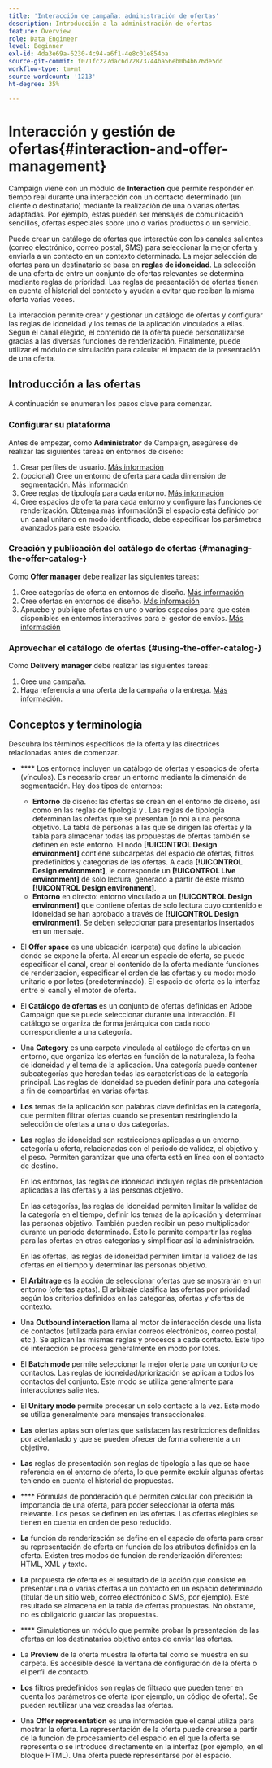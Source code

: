 ```yaml
---
title: 'Interacción de campaña: administración de ofertas'
description: Introducción a la administración de ofertas
feature: Overview
role: Data Engineer
level: Beginner
exl-id: 4da3e69a-6230-4c94-a6f1-4e8c01e854ba
source-git-commit: f071fc227dac6d72873744ba56eb0b4b676de5dd
workflow-type: tm+mt
source-wordcount: '1213'
ht-degree: 35%

---
```


# Interacción y gestión de ofertas{#interaction-and-offer-management}

Campaign viene con un módulo de **Interaction** que permite responder en tiempo real durante una interacción con un contacto determinado (un cliente o destinatario) mediante la realización de una o varias ofertas adaptadas. Por ejemplo, estas pueden ser mensajes de comunicación sencillos, ofertas especiales sobre uno o varios productos o un servicio.

Puede crear un catálogo de ofertas que interactúe con los canales salientes (correo electrónico, correo postal, SMS) para seleccionar la mejor oferta y enviarla a un contacto en un contexto determinado. La mejor selección de ofertas para un destinatario se basa en **reglas de idoneidad**. La selección de una oferta de entre un conjunto de ofertas relevantes se determina mediante reglas de prioridad. Las reglas de presentación de ofertas tienen en cuenta el historial del contacto y ayudan a evitar que reciban la misma oferta varias veces.

La interacción permite crear y gestionar un catálogo de ofertas y configurar las reglas de idoneidad y los temas de la aplicación vinculados a ellas. Según el canal elegido, el contenido de la oferta puede personalizarse gracias a las diversas funciones de renderización. Finalmente, puede utilizar el módulo de simulación para calcular el impacto de la presentación de una oferta.

## Introducción a las ofertas

A continuación se enumeran los pasos clave para comenzar.

### Configurar su plataforma

Antes de empezar, como **Administrator** de Campaign, asegúrese de realizar las siguientes tareas en entornos de diseño:

1. Crear perfiles de usuario. [Más información](interaction-operators.md)
1. (opcional) Cree un entorno de oferta para cada dimensión de segmentación. [Más información](interaction-env.md)
1. Cree reglas de tipología para cada entorno. [Más información](interaction-offer.md#offer-presentation)
1. Cree espacios de oferta para cada entorno y configure las funciones de renderización. [Obtenga ](interaction-offer-spaces.md)
más informaciónSi el espacio está definido por un canal unitario en modo identificado, debe especificar los parámetros avanzados para este espacio.

### Creación y publicación del catálogo de ofertas {#managing-the-offer-catalog-}

Como **Offer manager** debe realizar las siguientes tareas:

1. Cree categorías de oferta en entornos de diseño. [Más información](interaction-offer-catalog.md#creating-offer-categories)
1. Cree ofertas en entornos de diseño. [Más información](interaction-offer.md)
1. Apruebe y publique ofertas en uno o varios espacios para que estén disponibles en entornos interactivos para el gestor de envíos. [Más información](interaction-offer.md#approve-offers)

### Aprovechar el catálogo de ofertas {#using-the-offer-catalog-}

Como **Delivery manager** debe realizar las siguientes tareas:

1. Cree una campaña.
1. Haga referencia a una oferta de la campaña o la entrega. [Más información](interaction-send-offers.md).


## Conceptos y terminología

Descubra los términos específicos de la oferta y las directrices relacionadas antes de comenzar.

* **** Los entornos incluyen un catálogo de ofertas y espacios de oferta (vínculos). Es necesario crear un entorno mediante la dimensión de segmentación.
Hay dos tipos de entornos:

   * **Entorno** de diseño: las ofertas se crean en el entorno de diseño, así como en las reglas de tipología y . Las reglas de tipología determinan las ofertas que se presentan (o no) a una persona objetivo. La tabla de personas a las que se dirigen las ofertas y la tabla para almacenar todas las propuestas de ofertas también se definen en este entorno. El nodo **[!UICONTROL Design environment]** contiene subcarpetas del espacio de ofertas, filtros predefinidos y categorías de las ofertas. A cada **[!UICONTROL Design environment]**, le corresponde un **[!UICONTROL Live environment]** de solo lectura, generado a partir de este mismo **[!UICONTROL Design environment]**.
   * **Entorno** en directo: entorno vinculado a un  **[!UICONTROL Design environment]** que contiene ofertas de solo lectura cuyo contenido e idoneidad se han aprobado a través de  **[!UICONTROL Design environment]**. Se deben seleccionar para presentarlos insertados en un mensaje.

* El **Offer space** es una ubicación (carpeta) que define la ubicación donde se expone la oferta. Al crear un espacio de oferta, se puede especificar el canal, crear el contenido de la oferta mediante funciones de renderización, especificar el orden de las ofertas y su modo: modo unitario o por lotes (predeterminado). El espacio de oferta es la interfaz entre el canal y el motor de oferta.
* El **Catálogo de ofertas** es un conjunto de ofertas definidas en Adobe Campaign que se puede seleccionar durante una interacción. El catálogo se organiza de forma jerárquica con cada nodo correspondiente a una categoría.
* Una **Category** es una carpeta vinculada al catálogo de ofertas en un entorno, que organiza las ofertas en función de la naturaleza, la fecha de idoneidad y el tema de la aplicación. Una categoría puede contener subcategorías que heredan todas las características de la categoría principal. Las reglas de idoneidad se pueden definir para una categoría a fin de compartirlas en varias ofertas.
* **Los** temas de la aplicación son palabras clave definidas en la categoría, que permiten filtrar ofertas cuando se presentan restringiendo la selección de ofertas a una o dos categorías.
* **Las** reglas de idoneidad son restricciones aplicadas a un entorno, categoría u oferta, relacionadas con el periodo de validez, el objetivo y el peso. Permiten garantizar que una oferta está en línea con el contacto de destino.

   En los entornos, las reglas de idoneidad incluyen reglas de presentación aplicadas a las ofertas y a las personas objetivo.

   En las categorías, las reglas de idoneidad permiten limitar la validez de la categoría en el tiempo, definir los temas de la aplicación y determinar las personas objetivo. También pueden recibir un peso multiplicador durante un periodo determinado. Esto le permite compartir las reglas para las ofertas en otras categorías y simplificar así la administración.

   En las ofertas, las reglas de idoneidad permiten limitar la validez de las ofertas en el tiempo y determinar las personas objetivo.

* El **Arbitrage** es la acción de seleccionar ofertas que se mostrarán en un entorno (ofertas aptas). El arbitraje clasifica las ofertas por prioridad según los criterios definidos en las categorías, ofertas y ofertas de contexto.
* Una **Outbound interaction** llama al motor de interacción desde una lista de contactos (utilizada para enviar correos electrónicos, correo postal, etc.). Se aplican las mismas reglas y procesos a cada contacto. Este tipo de interacción se procesa generalmente en modo por lotes.
* El **Batch mode** permite seleccionar la mejor oferta para un conjunto de contactos. Las reglas de idoneidad/priorización se aplican a todos los contactos del conjunto. Este modo se utiliza generalmente para interacciones salientes.
* El **Unitary mode** permite procesar un solo contacto a la vez. Este modo se utiliza generalmente para mensajes transaccionales.
* **Las** ofertas aptas son ofertas que satisfacen las restricciones definidas por adelantado y que se pueden ofrecer de forma coherente a un objetivo.
* **Las** reglas de presentación son reglas de tipología a las que se hace referencia en el entorno de oferta, lo que permite excluir algunas ofertas teniendo en cuenta el historial de propuestas.
* **** Fórmulas de ponderación que permiten calcular con precisión la importancia de una oferta, para poder seleccionar la oferta más relevante. Los pesos se definen en las ofertas. Las ofertas elegibles se tienen en cuenta en orden de peso reducido.
* **La** función de renderización se define en el espacio de oferta para crear su representación de oferta en función de los atributos definidos en la oferta. Existen tres modos de función de renderización diferentes: HTML, XML y texto.
* **La** propuesta de oferta es el resultado de la acción que consiste en presentar una o varias ofertas a un contacto en un espacio determinado (titular de un sitio web, correo electrónico o SMS, por ejemplo). Este resultado se almacena en la tabla de ofertas propuestas. No obstante, no es obligatorio guardar las propuestas.
* **** Simulationes un módulo que permite probar la presentación de las ofertas en los destinatarios objetivo antes de enviar las ofertas.
* La **Preview** de la oferta muestra la oferta tal como se muestra en su carpeta. Es accesible desde la ventana de configuración de la oferta o el perfil de contacto.
* **Los** filtros predefinidos son reglas de filtrado que pueden tener en cuenta los parámetros de oferta (por ejemplo, un código de oferta). Se pueden reutilizar una vez creadas las ofertas.
* Una **Offer representation** es una información que el canal utiliza para mostrar la oferta. La representación de la oferta puede crearse a partir de la función de procesamiento del espacio en el que la oferta se representa o se introduce directamente en la interfaz (por ejemplo, en el bloque HTML). Una oferta puede representarse por el espacio.
